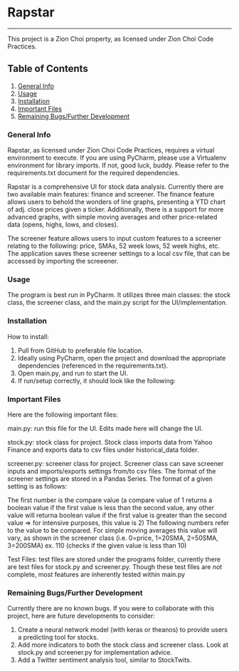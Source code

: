 # Rapstar
***
This project is a Zion Choi property, as licensed under Zion Choi Code Practices.
## Table of Contents
1. [General Info](#general-info)
2. [Usage](#Usage)
3. [Installation](#installation)
4. [Important Files](#Important-Files)
5. [Remaining Bugs/Further Development](#Bugs/Further_Development)

### General Info
Rapstar, as licensed under Zion Choi Code Practices, requires a virtual environment to execute. If you are using PyCharm, please use a Virtualenv environment for library imports. If not, good luck, buddy. Please refer to the requirements.txt document for the required dependencies.

Rapstar is a comprehensive UI for stock data analysis. Currently there are two available main features: finance and screener. The finance feature allows users to behold the wonders of line graphs, presenting a YTD chart of adj. close prices given a ticker. Additionally, there is a support for more advanced graphs, with simple moving averages and other price-related data (opens, highs, lows, and closes).

The screener feature allows users to input custom features to a screener relating to the following: price, SMAs, 52 week lows, 52 week highs, etc. The application saves these screener settings to a local csv file, that can be accessed by importing the screeener. 

### Usage
The program is best run in PyCharm. It utilizes three main classes: the stock class, the screener class, and the main.py script for the UI/implementation.

### Installation
How to install:
1. Pull from GitHub to preferable file location.
2. Ideally using PyCharm, open the project and download the appropriate dependencies (referenced in the requirements.txt).
3. Open main.py, and run to start the UI.
4. If run/setup correctly, it should look like the following:


### Important Files
Here are the following important files:

main.py: run this file for the UI. Edits made here will change the UI.

stock.py: stock class for project. Stock class imports data from Yahoo Finance and exports data to csv files under historical_data folder.

screener.py: screener class for project. Screener class can save screener inputs and imports/exports settings from/to csv files. The format of the screener settings are stored in a Pandas Series. The format of a given setting is as follows:

The first number is the compare value (a compare value of 1 returns a boolean value if the first value is less than the second value, any other value will returna boolean value if the first value is greater than the second value => for intensive purposes, this value is 2)
  The following numbers refer to the value to be compared. For simple moving averages this value will vary, as shown in the screener class (i.e. 0=price, 1=20SMA, 2=50SMA, 3=200SMA) 
  ex. 110 (checks if the given value is less than 10)

Test Files: test files are stored under the programs folder, currently there are test files for stock.py and screener.py. Though these test files are not complete, most features are inherently tested within main.py

### Remaining Bugs/Further Development
Currently there are no known bugs.
If you were to collaborate with this project, here are future developments to consider:
1. Create a neural network model (with keras or theanos) to provide users a predicting tool for stocks.
2. Add more indicators to both the stock class and screener class. Look at stock.py and screener.py for implementation advice.
3. Add a Twitter sentiment analysis tool, similar to StockTwits.
